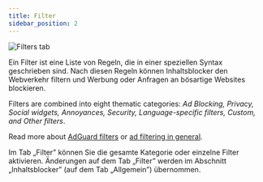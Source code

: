 ```yaml
---
title: Filter
sidebar_position: 2
---
```


![Filters tab](https://cdn.adtidy.org/public/Adguard/Blog/AG_for_Safari_in-depth_review/Filters.png)

Ein Filter ist eine Liste von Regeln, die in einer speziellen Syntax geschrieben sind. Nach diesen Regeln können Inhaltsblocker den Webverkehr filtern und Werbung oder Anfragen an bösartige Websites blockieren.

Filters are combined into eight thematic categories: _Ad Blocking, Privacy, Social widgets, Annoyances, Security, Language-specific filters, Custom, and Other filters_.

Read more about [AdGuard filters](/general/ad-filtering/adguard-filters) or [ad filtering in general](/general/ad-filtering/how-ad-blocking-works).

Im Tab „Filter” können Sie die gesamte Kategorie oder einzelne Filter aktivieren. Änderungen auf dem Tab „Filter” werden im Abschnitt „Inhaltsblocker” (auf dem Tab „Allgemein”) übernommen.
